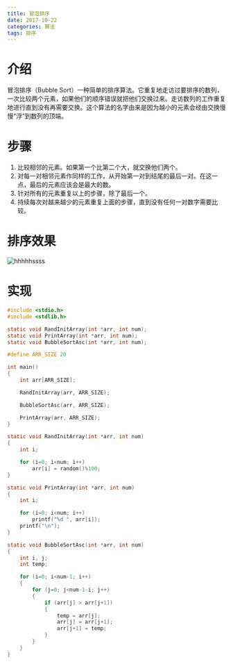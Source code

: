 ```yaml
---
title: 冒泡排序
date: 2017-10-22
categories: 算法
tags: 排序
---
```


# 介绍

冒泡排序（Bubble Sort）一种简单的排序算法。它重复地走访过要排序的数列，一次比较两个元素，如果他们的顺序错误就把他们交换过来。走访数列的工作重复地进行直到没有再需要交换。这个算法的名字由来是因为越小的元素会经由交换慢慢“浮”到数列的顶端。

# 步骤

1. 比较相邻的元素。如果第一个比第二个大，就交换他们两个。
2. 对每一对相邻元素作同样的工作，从开始第一对到结尾的最后一对。在这一点，最后的元素应该会是最大的数。
3. 针对所有的元素重复以上的步骤，除了最后一个。
4. 持续每次对越来越少的元素重复上面的步骤，直到没有任何一对数字需要比较。

# 排序效果

![hhhhhssss](/img/冒泡排序.gif)

# 实现

```c
#include <stdio.h>
#include <stdlib.h>

static void RandInitArray(int *arr, int num);
static void PrintArray(int *arr, int num);
static void BubbleSortAsc(int *arr, int num);

#define ARR_SIZE 20

int main()
{
	int arr[ARR_SIZE];

	RandInitArray(arr, ARR_SIZE);

	BubbleSortAsc(arr, ARR_SIZE);

	PrintArray(arr, ARR_SIZE);
}

static void RandInitArray(int *arr, int num)
{
	int i;

	for (i=0; i<num; i++)
		arr[i] = random()%100;
}

static void PrintArray(int *arr, int num)
{
	int i;

	for (i=0; i<num; i++)
		printf("%d ", arr[i]);
	printf("\n");
}

static void BubbleSortAsc(int *arr, int num)
{
	int i, j;
	int temp;

	for (i=0; i<num-1; i++)
	{
		for (j=0; j<num-1-i; j++)
		{
			if (arr[j] > arr[j+1])
			{
				temp = arr[j];
				arr[j] = arr[j+1];
				arr[j+1] = temp;
			}
		}
	}
}
```


